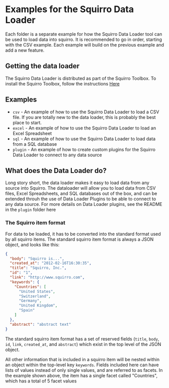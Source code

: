 # Examples for the Squirro Data Loader
Each folder is a separate example for how the Squirro Data Loader tool can be used to load data into squirro.
It is recommended to go in order, starting with the CSV example. Each example will build on the previous example and add a new feature.

## Getting the data loader
The Squirro Data Loader is distributed as part of the Squirro Toolbox. To install the Squirro Toolbox, follow the instructions [Here](https://github.com/squirro/training)

## Examples

* `csv` - An example of how to use the Squirro Data Loader to load a CSV file. If you are totally new to the data loader, this is probably the best place to start.
* `excel` - An example of how to use the Squirro Data Loader to load an Excel Spreadsheet
* `sql` - An example of how to use the Squirro Data Loader to load data from a SQL database
* `plugin` - An example of how to create custom plugins for the Squirro Data Loader to connect to any data source

## What does the Data Loader do?
Long story short, the data loader makes it easy to load data from any source into Squirro.
The dataloader will allow you to load data from CSV files, Excel Spreadsheets, and SQL databases out of the box, and can be extended throuh the use of Data Loader Plugins to be able to connect to any data source.
For more details on Data Loader plugins, see the README in the `plugin` folder here

### The Squirro item format
For data to be loaded, it has to be converted into the standard format used by all squirro items. The standard squirro item format is always a JSON object, and looks like this:
```json
{
  "body": "Squirro is...",
  "created_at": "2012-02-16T16:30:35",
  "title": "Squirro, Inc.",
  "id": "1",
  "link": "http://www.squirro.com",
  "keywords": {
    "Countries": [
      "United States",
      "Switzerland",
      "Germany",
      "United Kingdom",
      "Spain"
    ]
  },
  "abstract": "abstract text"
}
```
The standard squirro item format has a set of reserved fields (`title`, `body`, `id`, `link`, `created_at`, and `abstract`) which exist in the top level of the JSON object.

All other information that is included in a squirro item will be nested within an object within the top-level key `keywords`. Fields included here can have lists of values instead of only single values, and are referred to as facets. In the example shown above, the item has a single facet called "Countries", which has a total of 5 facet values
